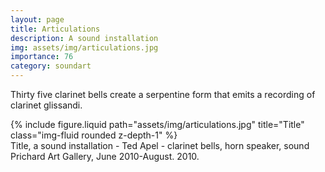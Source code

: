 ```yaml
---
layout: page
title: Articulations
description: A sound installation 
img: assets/img/articulations.jpg
importance: 76
category: soundart
---
```


Thirty five clarinet bells create a serpentine form that emits a recording of clarinet glissandi.



<div class="row">
    <div class="col-sm mt-3 mt-md-0">
        {% include figure.liquid path="assets/img/articulations.jpg" title="Title" class="img-fluid rounded z-depth-1" %}
    </div>
</div>
<div class="caption">
    Title, a sound installation - Ted Apel - clarinet bells, horn speaker, sound
Prichard Art Gallery, June 2010-August. 2010.

</div>



